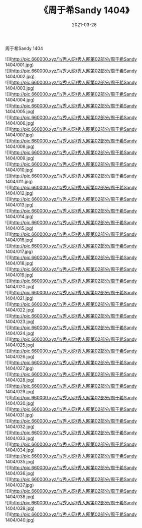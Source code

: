 ﻿---
layout: post
title:  《周于希Sandy 1404》
date:   2021-03-28
img: http://pic.660000.xyz/1:/秀人网/秀人网第02部分/周于希Sandy 1404/000.jpg
categories: [美女, 清纯, 唯美]
---

周于希Sandy 1404

  ![](http://pic.660000.xyz/1:/秀人网/秀人网第02部分/周于希Sandy 1404/001.jpg) <br> ![](http://pic.660000.xyz/1:/秀人网/秀人网第02部分/周于希Sandy 1404/002.jpg) <br> ![](http://pic.660000.xyz/1:/秀人网/秀人网第02部分/周于希Sandy 1404/003.jpg) <br> ![](http://pic.660000.xyz/1:/秀人网/秀人网第02部分/周于希Sandy 1404/004.jpg) <br> ![](http://pic.660000.xyz/1:/秀人网/秀人网第02部分/周于希Sandy 1404/005.jpg) <br> ![](http://pic.660000.xyz/1:/秀人网/秀人网第02部分/周于希Sandy 1404/006.jpg) <br> ![](http://pic.660000.xyz/1:/秀人网/秀人网第02部分/周于希Sandy 1404/007.jpg) <br> ![](http://pic.660000.xyz/1:/秀人网/秀人网第02部分/周于希Sandy 1404/008.jpg) <br> ![](http://pic.660000.xyz/1:/秀人网/秀人网第02部分/周于希Sandy 1404/009.jpg) <br> ![](http://pic.660000.xyz/1:/秀人网/秀人网第02部分/周于希Sandy 1404/010.jpg) <br> ![](http://pic.660000.xyz/1:/秀人网/秀人网第02部分/周于希Sandy 1404/011.jpg) <br> ![](http://pic.660000.xyz/1:/秀人网/秀人网第02部分/周于希Sandy 1404/012.jpg) <br> ![](http://pic.660000.xyz/1:/秀人网/秀人网第02部分/周于希Sandy 1404/013.jpg) <br> ![](http://pic.660000.xyz/1:/秀人网/秀人网第02部分/周于希Sandy 1404/014.jpg) <br> ![](http://pic.660000.xyz/1:/秀人网/秀人网第02部分/周于希Sandy 1404/015.jpg) <br> ![](http://pic.660000.xyz/1:/秀人网/秀人网第02部分/周于希Sandy 1404/016.jpg) <br> ![](http://pic.660000.xyz/1:/秀人网/秀人网第02部分/周于希Sandy 1404/017.jpg) <br> ![](http://pic.660000.xyz/1:/秀人网/秀人网第02部分/周于希Sandy 1404/018.jpg) <br> ![](http://pic.660000.xyz/1:/秀人网/秀人网第02部分/周于希Sandy 1404/019.jpg) <br> ![](http://pic.660000.xyz/1:/秀人网/秀人网第02部分/周于希Sandy 1404/020.jpg) <br> ![](http://pic.660000.xyz/1:/秀人网/秀人网第02部分/周于希Sandy 1404/021.jpg) <br> ![](http://pic.660000.xyz/1:/秀人网/秀人网第02部分/周于希Sandy 1404/022.jpg) <br> ![](http://pic.660000.xyz/1:/秀人网/秀人网第02部分/周于希Sandy 1404/023.jpg) <br> ![](http://pic.660000.xyz/1:/秀人网/秀人网第02部分/周于希Sandy 1404/024.jpg) <br> ![](http://pic.660000.xyz/1:/秀人网/秀人网第02部分/周于希Sandy 1404/025.jpg) <br> ![](http://pic.660000.xyz/1:/秀人网/秀人网第02部分/周于希Sandy 1404/026.jpg) <br> ![](http://pic.660000.xyz/1:/秀人网/秀人网第02部分/周于希Sandy 1404/027.jpg) <br> ![](http://pic.660000.xyz/1:/秀人网/秀人网第02部分/周于希Sandy 1404/028.jpg) <br> ![](http://pic.660000.xyz/1:/秀人网/秀人网第02部分/周于希Sandy 1404/029.jpg) <br> ![](http://pic.660000.xyz/1:/秀人网/秀人网第02部分/周于希Sandy 1404/030.jpg) <br> ![](http://pic.660000.xyz/1:/秀人网/秀人网第02部分/周于希Sandy 1404/031.jpg) <br> ![](http://pic.660000.xyz/1:/秀人网/秀人网第02部分/周于希Sandy 1404/032.jpg) <br> ![](http://pic.660000.xyz/1:/秀人网/秀人网第02部分/周于希Sandy 1404/033.jpg) <br> ![](http://pic.660000.xyz/1:/秀人网/秀人网第02部分/周于希Sandy 1404/034.jpg) <br> ![](http://pic.660000.xyz/1:/秀人网/秀人网第02部分/周于希Sandy 1404/035.jpg) <br> ![](http://pic.660000.xyz/1:/秀人网/秀人网第02部分/周于希Sandy 1404/036.jpg) <br> ![](http://pic.660000.xyz/1:/秀人网/秀人网第02部分/周于希Sandy 1404/037.jpg) <br> ![](http://pic.660000.xyz/1:/秀人网/秀人网第02部分/周于希Sandy 1404/038.jpg) <br> ![](http://pic.660000.xyz/1:/秀人网/秀人网第02部分/周于希Sandy 1404/039.jpg) <br> ![](http://pic.660000.xyz/1:/秀人网/秀人网第02部分/周于希Sandy 1404/040.jpg) <br>